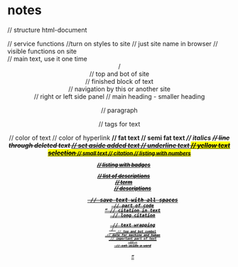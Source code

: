 # notes
// structure html-document

<!DOCTYPE HTML> 

<head> // service functions
  
  <link href="address" rel="stylesheet"> //turn on styles to site
  <title> site_name </title> // just site name in browser
  <meta charset="utf-8"> <!--most popular encoding --> <meta name="keywords" content="important, words"> <meta name="discription" content="short discription"> 
 
</head> 
 
<body> // visible functions on site
  
  <main> // main text, use it one time
  <header> / <footer> // top and bot of site
  <article> // finished block of text
  <nav> // navigation by this or another site
  <aside> // right or left side panel 
  <h1-h6> // main heading - smaller heading
  <p> // paragraph
    
</body>  

// tags for text

<body text= > // color of text
<body link= > // color of hyperlink
<b> // fat text
<strong> // semi fat text
<i> // italics
<del> // line through deleted text
<ins> // set aside added text  
<u> // underline text
<mark> // yellow text selection
<small> // small text
<cite> // citation
<ol="start","reversed","type" > // listing with numbers
<ul> // listing with badges  
<dl> // list of descriptions
<dt> // term
  <dd> // descriptions
<pre> // save text with all spaces
<code> // part of code
<q> // citation in text
<blockqoute> // long citation
<br> // text wrapping
<sup> / <sub> // top and bot symbol
<time datetime> // date for machine and human
<em> // important part of text
<div> // -
<span> // set aside a word
